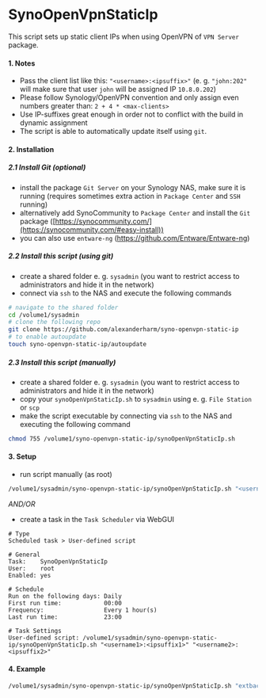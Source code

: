 # SynoOpenVpnStaticIp

This script sets up static client IPs when using OpenVPN of `VPN Server` package.

#### 1. Notes

- Pass the client list like this: `"<username>:<ipsuffix>"` (e. g. `"john:202"` will make sure that user `john` will be assigned IP `10.8.0.202`)
- Please follow Synology/OpenVPN convention and only assign even numbers greater than: `2 + 4 * <max-clients>`
- Use IP-suffixes great enough in order not to conflict with the build in dynamic assignment
- The script is able to automatically update itself using `git`.

#### 2. Installation

##### 2.1 Install Git (optional)

- install the package `Git Server` on your Synology NAS, make sure it is running (requires sometimes extra action in `Package Center` and `SSH` running)
- alternatively add SynoCommunity to `Package Center` and install the `Git` package ([https://synocommunity.com/](https://synocommunity.com/#easy-install))
- you can also use `entware-ng` (<https://github.com/Entware/Entware-ng>)

##### 2.2 Install this script (using git)

- create a shared folder e. g. `sysadmin` (you want to restrict access to administrators and hide it in the network)
- connect via `ssh` to the NAS and execute the following commands

```bash
# navigate to the shared folder
cd /volume1/sysadmin
# clone the following repo
git clone https://github.com/alexanderharm/syno-openvpn-static-ip
# to enable autoupdate
touch syno-openvpn-static-ip/autoupdate
```

##### 2.3 Install this script (manually)

- create a shared folder e. g. `sysadmin` (you want to restrict access to administrators and hide it in the network)
- copy your `synoOpenVpnStaticIp.sh` to `sysadmin` using e. g. `File Station` or `scp`
- make the script executable by connecting via `ssh` to the NAS and executing the following command

```bash
chmod 755 /volume1/syno-openvpn-static-ip/synoOpenVpnStaticIp.sh
```

#### 3. Setup

- run script manually (as root)

```bash
/volume1/sysadmin/syno-openvpn-static-ip/synoOpenVpnStaticIp.sh "<username1>:<ipsuffix1>" "<username2>:<ipsuffix2>"
```

*AND/OR*

- create a task in the `Task Scheduler` via WebGUI

```
# Type
Scheduled task > User-defined script

# General
Task:    SynoOpenVpnStaticIp
User:    root
Enabled: yes

# Schedule
Run on the following days: Daily
First run time:            00:00
Frequency:                 Every 1 hour(s)
Last run time:			   23:00

# Task Settings
User-defined script: /volume1/sysadmin/syno-openvpn-static-ip/synoOpenVpnStaticIp.sh "<username1>:<ipsuffix1>" "<username2>:<ipsuffix2>"
```

#### 4. Example

```bash
/volume1/sysadmin/syno-openvpn-static-ip/synoOpenVpnStaticIp.sh "extbackup:202"
```
